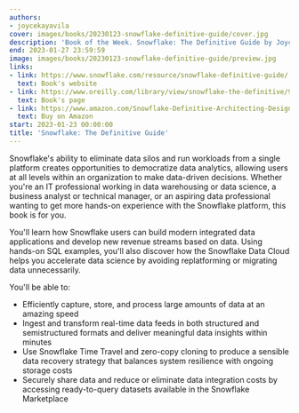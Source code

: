```yaml
---
authors:
- joycekayavila
cover: images/books/20230123-snowflake-definitive-guide/cover.jpg
description: 'Book of the Week. Snowflake: The Definitive Guide by Joyce Kay Avila'
end: 2023-01-27 23:59:59
image: images/books/20230123-snowflake-definitive-guide/preview.jpg
links:
- link: https://www.snowflake.com/resource/snowflake-definitive-guide/
  text: Book's website
- link: https://www.oreilly.com/library/view/snowflake-the-definitive/9781098103811/
  text: Book's page
- link: https://www.amazon.com/Snowflake-Definitive-Architecting-Designing-Deploying/dp/1098103823
  text: Buy on Amazon
start: 2023-01-23 00:00:00
title: 'Snowflake: The Definitive Guide'
---
```


Snowflake's ability to eliminate data silos and run workloads from a single platform creates opportunities to democratize data analytics, allowing users at all levels within an organization to make data-driven decisions. Whether you're an IT professional working in data warehousing or data science, a business analyst or technical manager, or an aspiring data professional wanting to get more hands-on experience with the Snowflake platform, this book is for you.

You'll learn how Snowflake users can build modern integrated data applications and develop new revenue streams based on data. Using hands-on SQL examples, you'll also discover how the Snowflake Data Cloud helps you accelerate data science by avoiding replatforming or migrating data unnecessarily.

You'll be able to:

- Efficiently capture, store, and process large amounts of data at an amazing speed
- Ingest and transform real-time data feeds in both structured and semistructured formats and deliver meaningful data insights within minutes
- Use Snowflake Time Travel and zero-copy cloning to produce a sensible data recovery strategy that balances system resilience with ongoing storage costs
- Securely share data and reduce or eliminate data integration costs by accessing ready-to-query datasets available in the Snowflake Marketplace